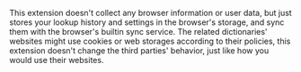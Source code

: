 This extension doesn't collect any browser information or user data, but just stores your lookup history and settings in the browser's storage, and sync them with the browser's builtin sync service. The related dictionaries' websites might use cookies or web storages according to their policies, this extension doesn't change the third parties' behavior, just like how you would use their websites.
